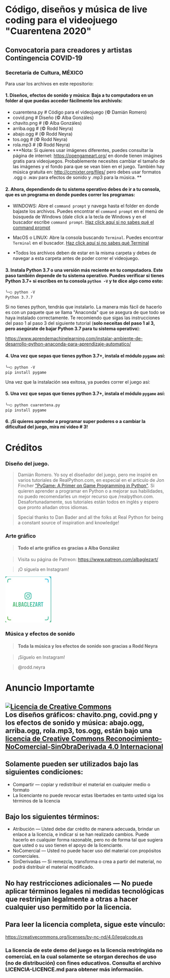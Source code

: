 # Código, diseños y música de live coding para el videojuego "Cuarentena 2020"
## Convocatoria para creadores y artistas Contingencia COVID-19
### Secretaría de Cultura, MÉXICO

Para usar los archivos en este repositorio:

#### 1. Diseños, efectos de sonido y música: Baja a tu computadora en un folder al que puedas acceder fácilmente los archivols: 
  - cuarentena.py  # Código para el videojuego (© Damián Romero)
  - covid.png  # Diseño (© Alba Gonzáles)
  - chavito.png  # (© Alba Gonzáles)
  - arriba.ogg  # (© Rodd Neyra)
  - abajo.ogg  # (© Rodd Neyra)
  - tos.ogg  # (© Rodd Neyra)
  - rola.mp3 # (© Rodd Neyra)
  - **\*Nota: Si quieres usar imágenes diferentes, puedes consultar la página de internet: https://opengameart.org/ en donde tienen imágines gratis para videojuegos. Probablemente necesites cambiar el tamaño de las imágenes y el fondo para que se vean bien en el juego. También hay música gratuita en: http://ccmixter.org/files/ pero debes usar formatos .ogg o .wav para efectos de sonido y .mp3 para la música.
**

#### 2. Ahora, dependiendo de tu sistema operativo debes de ir a tu consola, que es un programa en donde puedes correr los programas:

- WINDOWS: Abre el ```command prompt``` y navega hasta el folder en donde bajaste los archivos. Puedes encontrar el ```command prompt``` en el menú de búsqueda de Windows (dale click a la tecla de Windows y en el buscador escribe ```command prompt```. [Haz click aquí si no sabes qué el command prompt](https://es.wikipedia.org/wiki/S%C3%ADmbolo_del_sistema)

- MacOS o LINUX: Abre la consola buscando ```Terminal```. Puedes encontrar ```Terminal``` en el buscador. [Haz click aquí si no sabes qué Terminal](https://en.wikipedia.org/wiki/Linux_console)

- \*Todos los archivos deben de estar en la misma carpeta y debes de navegar a esta carpeta antes de poder correr el videojuego. 

#### 3. Instala Python 3.7 o una versión más reciente en tu computadora. Este paso también depende de tu sistema operativo. Puedes verificar si tienes Python 3.7+ si escribes en tu consola ```python -V``` y te dice algo como esto:

```
╰─○ python -V
Python 3.7.7
```

Si no tienes python, tendrás que instalarlo. La manera más fácil de hacerlo es con un paquete que se llama "Anaconda" que se asegura de que todo se haya instalado correctamente. Te recomiendo que sigas las instrucciones del paso 1 al paso 3 del siguiente tutorial (__solo neceitas del paso 1 al 3, pero asegúrate de bajar Python 3.7 para tu sistema operativo__):

https://www.aprendemachinelearning.com/instalar-ambiente-de-desarrollo-python-anaconda-para-aprendizaje-automatico/


#### 4. Una vez que sepas que tienes python 3.7+, instala el módulo ```pygame``` así:
```
╰─○ python -V
pip install pygame
```

Una vez que la instalación sea exitosa, ya puedes correr el juego así:

#### 5. Una vez que sepas que tienes python 3.7+, instala el módulo ```pygame``` así:
```
╰─○ python cuarentena.py
pip install pygame
```

#### 6. ¡Si quieres aprender a programar super poderes o a cambiar la dificultad del juego, mira mi video # 3!


# Créditos

### Diseño del juego.
> Damián Romero. Yo soy el diseñador del juego, pero me inspiré en varios tutoriales de RealPython.com, en especial en el artículo de Jon Fincher ["PyGame: A Primer on Game Programming in Python"](https://realpython.com/pygame-a-primer/). Si quieren aprender a programar en Python o a mejorar sus habilidades, no puedo recomendarles un mejor recurso que /realpython.com. Desafortunadamente, sus tutoriales están todos en inglés y espero que pronto añadan otros idiomas.

> Special thanks to Dan Bader and all the folks at Real Python for being a constant source of inspiration and knowledge!

### Arte gráfico

> #### Todo el arte gráfico es gracias a Alba González

> Visita su página de Patreon: https://www.patreon.com/albaglezart/

> ¡O síguela en Instagram!

![@albaglezart](recursos/IMG_1483.JPG "AlbaGlezArt")

### Música y efectos de sonido

> #### Toda la música y los efectos de sonido son gracias a Rodd Neyra

> ¡Síguelo en Instagram! 

> @rodd.neyra

# Anuncio Importamte

## <a rel="license" href="http://creativecommons.org/licenses/by-nc-nd/4.0/"><img alt="Licencia de Creative Commons" style="border-width:0" src="https://i.creativecommons.org/l/by-nc-nd/4.0/88x31.png" /></a><br />Los diseños gráficos: chavito.png, covid.png y los efectos de sonido y música: abajo.ogg, arriba.ogg, rola.mp3, tos.ogg, están bajo una <a rel="license" href="http://creativecommons.org/licenses/by-nc-nd/4.0/">licencia de Creative Commons Reconocimiento-NoComercial-SinObraDerivada 4.0 Internacional</a>


## Solamente pueden ser utilizados bajo las siguientes condiciones:

- Compartir — copiar y redistribuir el material en cualquier medio o formato
- La licenciante no puede revocar estas libertades en tanto usted siga los términos de la licencia

## Bajo los siguientes términos:

- Atribución — Usted debe dar crédito de manera adecuada, brindar un enlace a la licencia, e indicar si se han realizado cambios. Puede hacerlo en cualquier forma razonable, pero no de forma tal que sugiera que usted o su uso tienen el apoyo de la licenciante.
-  NoComercial — Usted no puede hacer uso del material con propósitos comerciales.
- SinDerivadas — Si remezcla, transforma o crea a partir del material, no podrá distribuir el material modificado.

## No hay restricciones adicionales — No puede aplicar términos legales ni medidas tecnológicas que restrinjan legalmente a otras a hacer cualquier uso permitido por la licencia.

## Para leer la licencia completa, sigue este vínculo:

https://creativecommons.org/licenses/by-nc-nd/4.0/legalcode.es

### La licencia de este demo del juego es la licencia restringida no comerciaL en la cual solamente se otorgan derechos de uso (no de distribución) con fines educativos. Consulta el archivo LICENCIA-LICENCE.md para obtener más información.
